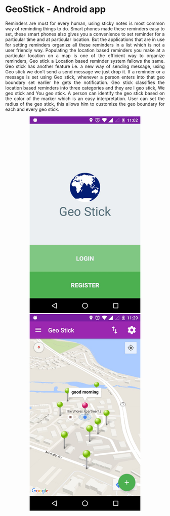 # GeoStick - Android app
<p align="justify">Reminders are must for every human, using sticky notes is most common way of reminding things to do. Smart phones made these reminders easy to set, these smart phones also gives you a convenience to set reminder for a particular time and at particular location. But the applications that are in use for setting reminders organize all these reminders in a list which is not a user friendly way. Populating the location based reminders you make at a particular location on a map is one of the efficient way to organize reminders, Geo stick a Location based reminder system fallows the same. Geo stick has another feature i.e. a new way of sending message, using Geo stick we don’t send a send message we just drop it. If a reminder or a message is set using Geo stick, whenever a person enters into that geo boundary set earlier he gets the notification. Geo stick classifies the location based reminders into three categories and they are I geo stick, We geo stick and You geo stick. A person can identify the geo stick based on the color of the marker which is an easy interpretation. User can set the radius of the geo stick, this allows him to customize the geo boundary for each and every geo stick.</p>
</b>
<p align="center">
  <img src="Login.jpg" width="350"/>
  <img src="Home screen.jpg" width="350"/>
</p>
